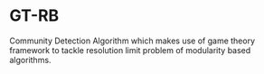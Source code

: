 # GT-RB
Community Detection Algorithm which makes use of game theory framework to tackle resolution limit problem of modularity based algorithms.
